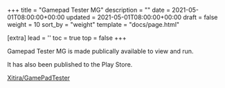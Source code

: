 +++
title = "Gamepad Tester MG"
description = ""
date = 2021-05-01T08:00:00+00:00
updated = 2021-05-01T08:00:00+00:00
draft = false
weight = 10
sort_by = "weight"
template = "docs/page.html"

[extra]
lead = ''
toc = true
top = false
+++

Gamepad Tester MG is made publically available to view and run.

It has also been published to the Play Store.

[Xitira/GamePadTester](https://github.com/XiTIRA/GamePadTester)